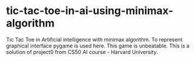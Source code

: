 # tic-tac-toe-in-ai-using-minimax-algorithm
Tic Tac Toe in Artificial intelligence with minimax algorithm. To represent graphical interface pygame is used here. This game is unbeatable.
This is a solution of project0 from CS50 AI course - Harvard University.
